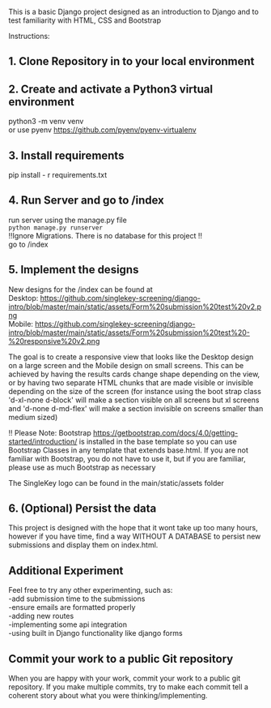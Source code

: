 This is a basic Django project designed as an introduction to Django and to test familiarity with HTML, CSS and Bootstrap  
  
Instructions:  
  
## 1. Clone Repository in to your local environment  
  
## 2. Create and activate a Python3 virtual environment  
python3 -m venv venv  
or use pyenv <https://github.com/pyenv/pyenv-virtualenv>  

## 3. Install requirements  
pip install - r requirements.txt

## 4. Run Server and go to /index
run server using the manage.py file  
``
python manage.py runserver  
``  
!!Ignore Migrations. There is no database for this project !!  
go to /index  
  
## 5. Implement the designs  
New designs for the /index can be found at  
Desktop: <https://github.com/singlekey-screening/django-intro/blob/master/main/static/assets/Form%20submission%20test%20v2.png>  
Mobile: <https://github.com/singlekey-screening/django-intro/blob/master/main/static/assets/Form%20submission%20test%20-%20responsive%20v2.png>  
  
The goal is to create a responsive view that looks like the Desktop design on a large screen and the Mobile design on small screens. This can be achieved by having the results cards change shape depending on the view, or by having two separate HTML chunks that are made visible or invisible depending on the size of the screen (for instance using the boot strap class 'd-xl-none d-block' will make a section visible on all screens but xl screens and 'd-none d-md-flex' will make a section invisible on screens smaller than medium sized)
  
!! Please Note: Bootstrap <https://getbootstrap.com/docs/4.0/getting-started/introduction/> is installed in the base template so you can use Bootstrap Classes in any template that extends base.html. If you are not familiar with Bootstrap, you do not have to use it, but if you are familiar, please use as much Bootstrap as necessary  
  
The SingleKey logo can be found in the main/static/assets folder

## 6. (Optional) Persist the data  
This project is designed with the hope that it wont take up too many hours, however if you have time, find a way WITHOUT A DATABASE to persist new submissions and display them on index.html.  

## Additional Experiment  
Feel free to try any other experimenting, such as:  
-add submission time to the submissions  
-ensure emails are formatted properly  
-adding new routes  
-implementing some api integration  
-using built in Django functionality like django forms  

## Commit your work to a public Git repository  
When you are happy with your work, commit your work to a public git repository.  If you make multiple commits, try to make each commit tell a coherent story about what you were thinking/implementing.  

